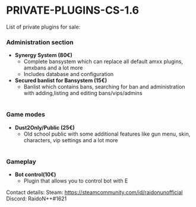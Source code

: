 # PRIVATE-PLUGINS-CS-1.6

List of private plugins for sale:

### Administration section
* **Synergy System (80€)**
  * Complete bansystem which can replace all default amxx plugins, amxbans and a lot more
  * Includes database and configuration
* **Secured banlist for Bansystem (15€)**
  * Banlist which contains bans, searching for ban and administration with adding,listing and editing bans/vips/admins
  
 #
  
 ### Game modes
 * **Dust2Only/Public (25€)**
   * Old school public with some additional features like gun menu, skin, characters, vip settings and a lot more

#

 ### Gameplay
 * **Bot control(10€)**
   * Plugin that allows you to control bot with E
  
Contact details:
Steam: https://steamcommunity.com/id/raidonunofficial
Discord: RaidoN++#1621
